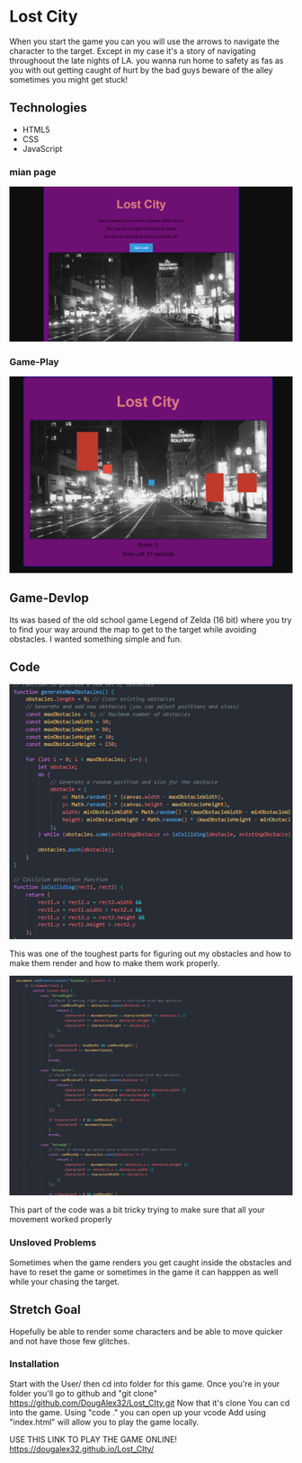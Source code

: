 # Lost City

 When you start the game you can you will use the arrows to navigate the character to the target. Except in my case it's a story of navigating throughoout the late nights of LA. you wanna run home to safety as fas as you with out getting caught of hurt by the bad guys beware of the alley sometimes you might get stuck!

## Technologies
- HTML5
- CSS
- JavaScript

### mian page 
![screenshot](<./img/Screenshot 2023-10-07 175617.png>)

### Game-Play
![screenshot](<./img/playing .png>)

## Game-Devlop
Its was based of the old school game Legend of Zelda (16 bit) where you try to find your way around the map to get to the target while avoiding obstacles. I wanted something simple and fun. 
 
## Code
![code screenshot](<./img/Screenshot 2023-10-07 181956.png>)

This was one of the toughest parts for figuring out my obstacles and how to make them render and how to make them work properly.

![code screenshot](<./img/Screenshot 2023-10-08 202500.png>)

This part of the code was a bit tricky trying to make sure that all your movement worked properly 


### Unsloved Problems
Sometimes when the game renders you get caught inside the obstacles and have to reset the game or sometimes in the game it can happpen as well while your chasing the target.


## Stretch Goal
Hopefully be able to render some characters and be able to move quicker and not have those few glitches.


### Installation 
Start with the User/ then cd into folder for this game.
Once you're in your folder you'll go to github and "git clone"  https://github.com/DougAlex32/Lost_CIty.git
Now that it's clone
You can cd into the game.
Using "code ." you can open up your vcode 
Add using "index.html" will allow you to play the game locally.

USE THIS LINK TO PLAY THE GAME ONLINE! https://dougalex32.github.io/Lost_CIty/
 

